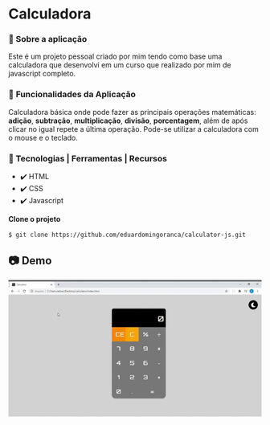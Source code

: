 # Calculadora

### :memo: Sobre a aplicação
Este é um projeto pessoal criado por mim tendo como base uma calculadora que desenvolvi em um curso que realizado por mim de javascript completo.

### :bookmark_tabs: **Funcionalidades da Aplicação**
Calculadora básica onde pode fazer as principais operações matemáticas: **adição**, **subtração**, **multiplicação**, **divisão**, **porcentagem**,
além de após clicar no igual repete a última operação. Pode-se utilizar a calculadora com o mouse e o teclado.

### :wrench: Tecnologias | Ferramentas | Recursos
- ✔️ HTML
- ✔️ CSS
- ✔️ Javascript

**Clone o projeto**

```bash
$ git clone https://github.com/eduardomingoranca/calculator-js.git
```

## 📷 Demo 
![calculator](https://github.com/eduardomingoranca/calculator-js/blob/master/Calculator.gif)
